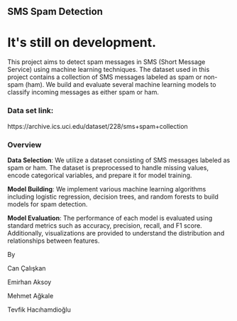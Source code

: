 ## SMS Spam Detection
# It's still on development.

This project aims to detect spam messages in SMS (Short Message Service) using machine learning techniques. The dataset used in this project contains a collection of SMS messages labeled as spam or non-spam (ham). We build and evaluate several machine learning models to classify incoming messages as either spam or ham.

<h3>Data set link: </h3>
<p> https://archive.ics.uci.edu/dataset/228/sms+spam+collection </p>

### Overview

<b>Data Selection</b>: We utilize a dataset consisting of SMS messages labeled as spam or ham. The dataset is preprocessed to handle missing values, encode categorical variables, and prepare it for model training.

<b>Model Building</b>: We implement various machine learning algorithms including logistic regression, decision trees, and random forests to build models for spam detection.

<b>Model Evaluation</b>: The performance of each model is evaluated using standard metrics such as accuracy, precision, recall, and F1 score. Additionally, visualizations are provided to understand the distribution and relationships between features.

</h4>By</h4>
<p>Can Çalışkan</p>
<p>Emirhan Aksoy</p>
<p>Mehmet Ağkale</p>
<p>Tevfik Hacıhamdioğlu</p>
